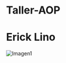 # Taller-AOP
# Erick Lino
![Imagen1](https://user-images.githubusercontent.com/37637782/120690025-5796a500-c46a-11eb-83f7-8d38679e58fd.png)
